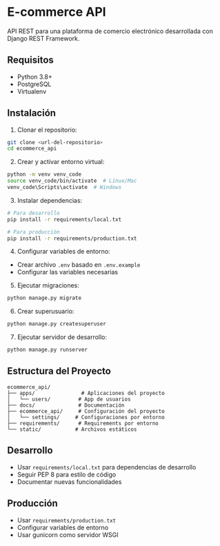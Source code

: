 # E-commerce API

API REST para una plataforma de comercio electrónico desarrollada con Django REST Framework.

## Requisitos

- Python 3.8+
- PostgreSQL
- Virtualenv

## Instalación

1. Clonar el repositorio:
```bash
git clone <url-del-repositorio>
cd ecommerce_api
```

2. Crear y activar entorno virtual:
```bash
python -m venv venv_code
source venv_code/bin/activate  # Linux/Mac
venv_code\Scripts\activate  # Windows
```

3. Instalar dependencias:
```bash
# Para desarrollo
pip install -r requirements/local.txt

# Para producción
pip install -r requirements/production.txt
```

4. Configurar variables de entorno:
- Crear archivo `.env` basado en `.env.example`
- Configurar las variables necesarias

5. Ejecutar migraciones:
```bash
python manage.py migrate
```

6. Crear superusuario:
```bash
python manage.py createsuperuser
```

7. Ejecutar servidor de desarrollo:
```bash
python manage.py runserver
```

## Estructura del Proyecto

```
ecommerce_api/
├── apps/               # Aplicaciones del proyecto
│   └── users/         # App de usuarios
├── docs/              # Documentación
├── ecommerce_api/     # Configuración del proyecto
│   └── settings/     # Configuraciones por entorno
├── requirements/      # Requirements por entorno
└── static/           # Archivos estáticos
```

## Desarrollo

- Usar `requirements/local.txt` para dependencias de desarrollo
- Seguir PEP 8 para estilo de código
- Documentar nuevas funcionalidades

## Producción

- Usar `requirements/production.txt`
- Configurar variables de entorno
- Usar gunicorn como servidor WSGI 